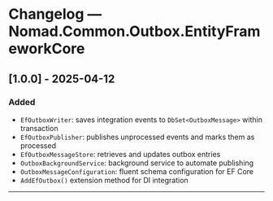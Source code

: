 # Changelog — Nomad.Common.Outbox.EntityFrameworkCore

## [1.0.0] - 2025-04-12

### Added
- `EfOutboxWriter`: saves integration events to `DbSet<OutboxMessage>` within transaction
- `EfOutboxPublisher`: publishes unprocessed events and marks them as processed
- `EfOutboxMessageStore`: retrieves and updates outbox entries
- `OutboxBackgroundService`: background service to automate publishing
- `OutboxMessageConfiguration`: fluent schema configuration for EF Core
- `AddEfOutbox()` extension method for DI integration

---
